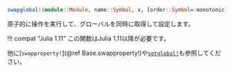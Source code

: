 ```julia
swapglobal!(module::Module, name::Symbol, x, [order::Symbol=:monotonic])
```

原子的に操作を実行して、グローバルを同時に取得して設定します。

!!! compat "Julia 1.11"
    この関数はJulia 1.11以降が必要です。


他に[`swapproperty!`](@ref Base.swapproperty!)や[`setglobal!`](@ref)も参照してください。
